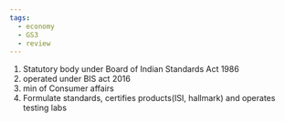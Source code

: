 ```yaml
---
tags:
  - economy
  - GS3
  - review
---
```

1. Statutory body under Board of Indian Standards Act 1986
2. operated under BIS act 2016
3. min of Consumer affairs
4. Formulate standards, certifies products(ISI, hallmark) and operates testing labs